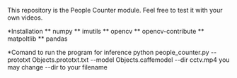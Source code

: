 This repository is the People Counter module. Feel free to test it with your own videos. 

*Installation
** numpy
** imutils
** opencv
** opencv-contribute
** matpoltlib
** pandas

*Comand to run the program for inference
python people_counter.py --prototxt Objects.prototxt.txt --model Objects.caffemodel --dir cctv.mp4
you may change --dir to your filename 